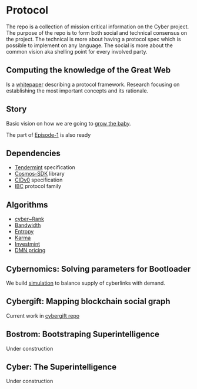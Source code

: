 # Protocol

The repo is a collection of mission critical information on the Cyber project. The purpose of the repo is to form both social and technical consensus on the project. The technical is more about having a protocol spec which is possible to implement on any language. The social is more about the common vision aka shelling point for every involved party.

## Computing the knowledge of the Great Web

Is a [whitepaper](/computing-the-knowledge/computing-the-knowledge.md)  describing a protocol framework. Research focusing on establishing the most important concepts and its rationale.

## Story

Basic vision on how we are going to [grow the baby](/story/cyber-roadmap.md).

The part of [Episode-1](/story/episode-1.md) is also ready

## Dependencies

- [Tendermint](https://github.com/tendermint/spec/tree/master/spec) specification
- [Cosmos-SDK](https://github.com/cosmos/cosmos-sdk/tree/master/docs) library
- [CIDv0](https://github.com/multiformats/cid#cidv0) specification
- [IBC](https://github.com/cosmos/ibc) protocol family

## Algorithms
- [cyber~Rank](/cyber-rank/cyber~Rank.ipynb)
- [Bandwidth](/bandwidth/bandwidth.ipnb)
- [Entropy](/entropy/entropy.ipnb)
- [Karma](/karma/karma.ipnb)
- [Investmint](/investmint/investmint.ipnb)
- [DMN pricing](/dmn/dmn.ipnb)


## Cybernomics: Solving parameters for Bootloader

We build [simulation](https://github.com/cybercongress/cybernomics/blob/main/bostrom/README.md) to balance supply of cyberlinks with demand.

## Cybergift: Mapping blockchain social graph

Current work in [cybergift repo](https://github.com/cybercongress/cybergift)

## Bostrom: Bootstraping Superintelligence

Under construction

## Cyber: The Superintelligence

Under construction
